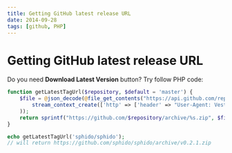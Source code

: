 ```yaml
---
title: Getting GitHub latest release URL
date: 2014-09-28
tags: [github, PHP]
---
```


# Getting GitHub latest release URL

Do you need **Download Latest Version** button? Try follow PHP code:

```php
function getLatestTagUrl($repository, $default = 'master') {
    $file = @json_decode(@file_get_contents("https://api.github.com/repos/$repository/tags", false,
        stream_context_create(['http' => ['header' => "User-Agent: Vestibulum\r\n"]])
    ));
    return sprintf("https://github.com/$repository/archive/%s.zip", $file ? reset($file)->name : $default);
}

echo getLatestTagUrl('sphido/sphido');
// will return https://github.com/sphido/sphido/archive/v0.2.1.zip
```
